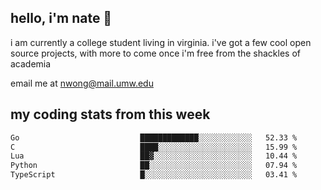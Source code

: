 ## hello, i'm nate 👋
i am currently a college student living in virginia. i've got a few cool open source projects, with more to come once i'm free from the shackles of academia 
 
email me at nwong@mail.umw.edu

## my coding stats from this week
<!--START_SECTION:waka-->

```txt
Go                           █████████████░░░░░░░░░░░░   52.33 %
C                            ████░░░░░░░░░░░░░░░░░░░░░   15.99 %
Lua                          ██▓░░░░░░░░░░░░░░░░░░░░░░   10.44 %
Python                       ██░░░░░░░░░░░░░░░░░░░░░░░   07.94 %
TypeScript                   █░░░░░░░░░░░░░░░░░░░░░░░░   03.41 %
```

<!--END_SECTION:waka-->
